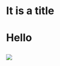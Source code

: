 <h1>It is a title<h1>
<p>Hello</p>
<img src="https://a1.qpic.cn/psc?/V52QaM1t3cdkLX01oy3M3MJt8R2hqCcn/TmEUgtj9EK6.7V8ajmQrEMWWSJ*KI77kiTiLrpgw4zFFriWTr7Ph5Qja6A7MHuvcXK*NusmGv7bFey6HQXKJLPVxOtez2kI9EUGD9QuS7G4!/c&ek=1&kp=1&pt=0&bo=gAc4BIAHOAQWECA!&t=5&tl=3&vuin=2216368705&tm=1737169200&dis_t=1737172285&dis_k=2966031c3f205feb2f08677bf6edf1db&sce=60-2-2&rf=0-0">